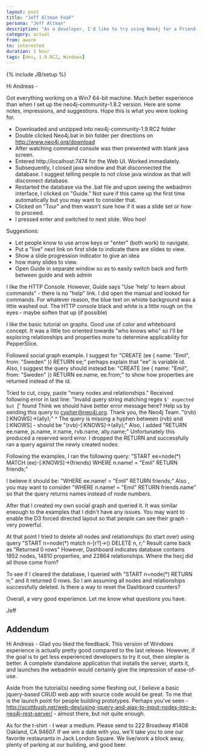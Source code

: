 ```yaml
---
layout: post
title: "Jeff Altman FoaF"
persona: "Jeff Altman"
description: "As a developer, I'd like to try using Neo4j for a Friend-of-a-Friend query."
category: actual
from: aware
to: interested
duration: 1 hour
tags: [dev, 1.9.RC2, Windows]
---
```

{% include JB/setup %}

Hi Andreas - 

Got everything working on a Win7 64-bit machine. Much better experience than when I set up the neo4j-community-1.8.2 version. Here are some notes, impressions, and suggestions. Hope this is what you were looking for.

- Downloaded and unzipped into neo4j-community-1.9.RC2 folder
- Double clicked  Neo4j.bat in bin folder per directions on http://www.neo4j.org/download
- After watching command console was then presented with blank java screen. 
- Entered http://localhost:7474 for the Web UI. Worked immediately. 
- Subsequently, I closed java window and that disconnected the database. I suggest telling people to not close java window as that will disconnect database.
- Restarted the database via the .bat file and upon seeing the webadmin interface, I clicked on "Guide." Not sure if this came up the first time automatically but you may want to consider that. 
- Clicked on "Tour" and then wasn't sure how if it was a slide set or how to proceed.
- I pressed enter and switched to next slide. Woo hoo!

Suggestions:
- Let people know to use arrow keys or "enter" (both work) to navigate.
- Put a "live" next link on first slide to indicate there are slides to view.
- Show a slide progression indicator to give an idea 
- how many slides to view.
- Open Guide in separate window so as to easily switch back and forth between guide and web admin
 
I like the HTTP Console. However, Guide says "Use 'help' to learn about commands" - there is no "help" link. I did open the manual and looked for commands. For whatever reason, the blue text on whiote background was a little washed out. The HTTP console black and white is a little rough on the eyes - maybe soften that up (if possible)
 
I like the basic tutorial on graphs. Good use of color and whiteboard concept. It was a little too oriented towards "who knows who" so I'll be exploring relationships and properties more to determine applicability for PepperSlice.
 
Followed social graph example. I suggest for "CREATE (ee { name: "Emil", from: "Sweden" }) RETURN ee;" perhaps explain that "ee" is variable id. Also, I suggest the query should instead be: "CREATE (ee { name: "Emil", from: "Sweden" }) RETURN ee.name, ee.from;" to show how properties are returned instead of the id.
 
Tried to cut, copy, paste "many nodes and relationships." Received following error in last line: 
"Invalid query
 string matching regex `$' expected but `[' found
 Think we should have better error message here? Help us by sending this query to cypher@neo4j.org.
 Thank you, the Neo4j Team.
 "(rvb)[:KNOWS]->(ally);"
      ^
The query is missing a hyphen between (rvb) and [:KNOWS] - should be "(rvb)-[:KNOWS]->(ally);"  Also, I added "RETURN ee.name, js.name, ir.name, rvb.name, ally.name;" Unfortunately this produced a reserved word error. I dropped the RETURN and successfully ran a query against the newly created nodes.

Following the examples, I ran the following query:
"START ee=node(*) MATCH (ee)-[:KNOWS]->(friends)
WHERE n.name! = "Emil" RETURN friends;"

I believe it should be: "WHERE ee.name! = "Emil" RETURN friends;" Also , you may want to consider "WHERE n.name! = "Emil" RETURN friends.name" so that the query returns names instead of node numbers.

After that I created my own social graph and queried it. It was similar eneough to the examples that I didn't have any issues. You may want to enable the D3 forced directed layout so that people can see their graph - very powerful.

At that point I tried to delete all nodes and relationships (to start over) using query "START n=node(*) match n-[r?]->() DELETE n, r;" Result came back as "Returned 0 rows" However, Dashboard indicates database contains 1852 nodes, 14810 properties, and 22864 relationships. Where the hecj did all those come from?

To see if I cleared the database, I queried with "START n=node(*) RETURN n;" and it returned 0 rows. So I am assuming all nodes and relationships successfully deleted. Is there a way to reset the Dashboard counters?

Overall, a very good experience. Let me know what questions you have.

Jeff

## Addendum

Hi Andreas - Glad you liked the feedback. This version of Windows experience is actually pretty good compared to the last release. However, if the goal is to get less experienced developers to try it out, then simpler is better. A complete standalone application that installs the server, starts it, and launches the webadmin would certainly give the impression of ease-of-use.

Aside from the tutorial(s) needing some fleshing out, I believe a basic jquery-based CRUD web app with source code would be great. To me that is the launch point for people building prototypes. Perhaps you've seen - http://scottbush.net/web-dev/using-jquery-and-ajax-to-input-nodes-into-a-neo4j-rest-server/ - almost there, but not quite enough.

As for the t-shirt - I wear a medium. Please send to 222 Broadway #1408 Oakland, CA 94607. If we win a date with you, we'll take you to one our favorite restaurants in Jack London Square. We live/work a block away, plenty of parking at our building, and good beer. 

